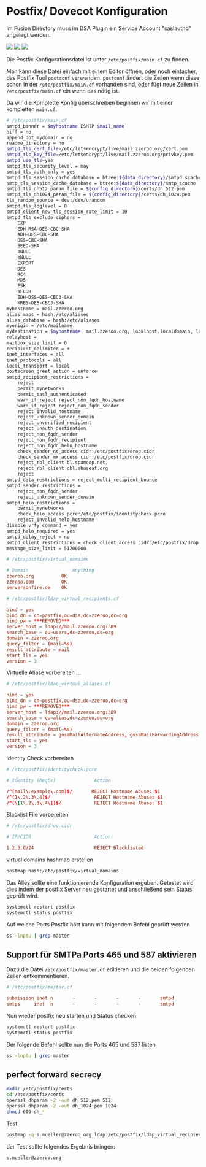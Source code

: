 # Postfix/ Dovecot Konfiguration

Im Fusion Directory muss im DSA Plugin ein Service Account "saslauthd" angelegt werden.

[![](./images/fd-dsa-postfix-01.png)](./images/fd-dsa-postfix-01.png)
[![](./images/fd-dsa-postfix-02.png)](./images/fd-dsa-postfix-02.png)
[![](./images/fd-dsa-postfix-03.png)](./images/fd-dsa-postfix-03.png)

Die Postfix Konfigurationsdatei ist unter `/etc/postfix/main.cf` zu finden.

Man kann diese Datei einfach mit einem Editor öffnen, oder noch einfacher, das Postfix Tool `postconf` verwenden. `postconf` ändert die Zeilen wenn diese schon in der `/etc/postfix/main.cf` vorhanden sind, oder fügt neue Zeilen in `/etc/postfix/main.cf` ein wenn das nötig ist.

Da wir die Komplette Konfig überschreiben beginnen wir mit einer kompletten `main.cf`.

```bash
# /etc/postfix/main.cf
smtpd_banner = $myhostname ESMTP $mail_name
biff = no
append_dot_mydomain = no
readme_directory = no
smtpd_tls_cert_file=/etc/letsencrypt/live/mail.zzeroo.org/cert.pem
smtpd_tls_key_file=/etc/letsencrypt/live/mail.zzeroo.org/privkey.pem
smtpd_use_tls=yes
smtpd_tls_security_level = may
smtpd_tls_auth_only = yes
smtpd_tls_session_cache_database = btree:${data_directory}/smtpd_scache
smtp_tls_session_cache_database = btree:${data_directory}/smtp_scache
smtpd_tls_dh512_param_file = ${config_directory}/certs/dh_512.pem
smtpd_tls_dh1024_param_file = ${config_directory}/certs/dh_1024.pem
tls_random_source = dev:/dev/urandom
smtpd_tls_loglevel = 0
smtpd_client_new_tls_session_rate_limit = 10
smtpd_tls_exclude_ciphers =
    EXP
    EDH-RSA-DES-CBC-SHA
    ADH-DES-CBC-SHA
    DES-CBC-SHA
    SEED-SHA
    aNULL
    eNULL
    EXPORT
    DES
    RC4
    MD5
    PSK
    aECDH
    EDH-DSS-DES-CBC3-SHA
    KRB5-DES-CBC3-SHA
myhostname = mail.zzeroo.org
alias_maps = hash:/etc/aliases
alias_database = hash:/etc/aliases
myorigin = /etc/mailname
mydestination = $myhostname, mail.zzeroo.org, localhost.localdomain, localhost
relayhost =
mailbox_size_limit = 0
recipient_delimiter = +
inet_interfaces = all
inet_protocols = all
local_transport = local
postscreen_greet_action = enforce
smtpd_recipient_restrictions =
    reject
    permit_mynetworks
    permit_sasl_authenticated
    warn_if_reject reject_non_fqdn_hostname
    warn_if_reject reject_non_fqdn_sender
    reject_invalid_hostname
    reject_unknown_sender_domain
    reject_unverified_recipient
    reject_unauth_destination
    reject_non_fqdn_sender
    reject_non_fqdn_recipient
    reject_non_fqdn_helo_hostname
    check_sender_ns_access cidr:/etc/postfix/drop.cidr
    check_sender_mx_access cidr:/etc/postfix/drop.cidr
    reject_rbl_client bl.spamcop.net,
    reject_rbl_client cbl.abuseat.org
    reject
smtpd_data_restrictions = reject_multi_recipient_bounce
smtpd_sender_restrictions =
    reject_non_fqdn_sender
    reject_unknown_sender_domain
smtpd_helo_restrictions =
    permit_mynetworks
    check_helo_access pcre:/etc/postfix/identitycheck.pcre
    reject_invalid_helo_hostname
disable_vrfy_command = yes
smtpd_helo_required = yes
smtpd_delay_reject = no
smtpd_client_restrictions = check_client_access cidr:/etc/postfix/drop.cidr
message_size_limit = 51200000
```

```conf
# /etc/postfix/virtual_domains

# Domain                Anything
zzeroo.org          OK
zzeroo.com          OK
serversonfire.de    OK
```

```conf
# /etc/postfix/ldap_virtual_recipients.cf

bind = yes
bind_dn = cn=postfix,ou=dsa,dc=zzeroo,dc=org
bind_pw = ***REMOVED***
server_host = ldap://mail.zzeroo.org:389
search_base = ou=users,dc=zzeroo,dc=org
domain = zzeroo.org
query_filter = (mail=%s)
result_attribute = mail
start_tls = yes
version = 3
```

Virtuelle Aliase vorbereiten ...

```conf
# /etc/postfix/ldap_virtual_aliases.cf

bind = yes
bind_dn = cn=postfix,ou=dsa,dc=zzeroo,dc=org
bind_pw = ***REMOVED***
server_host = ldap://mail.zzeroo.org:389
search_base = ou=alias,dc=zzeroo,dc=org
domain = zzeroo.org
query_filter = (mail=%s)
result_attribute = gosaMailAlternateAddress, gosaMailForwardingAddress
start_tls = yes
version = 3
```

Identity Check vorbereiten

```conf
# /etc/postfix/identitycheck.pcre

# Identity (RegEx)              Action

/^(mail\.example\.com)$/       REJECT Hostname Abuse: $1
/^(1\.2\.3\.4)$/                REJECT Hostname Abuse: $1
/^(\[1\.2\.3\.4\])$/            REJECT Hostname Abuse: $1
```

Blacklist File vorbereiten

```conf
# /etc/postfix/drop.cidr

# IP/CIDR                       Action

1.2.3.0/24                      REJECT Blacklisted
```

virtual domains hashmap erstellen

```bash
postmap hash:/etc/postfix/virtual_domains
```

Das Alles sollte eine funktionierende Konfiguration ergeben. Getestet wird dies indem der postfix Server neu gestartet und anschließend sein Status geprüft wird.

```bash
systemctl restart postfix
systemctl status postfix
```

Auf welche Ports Postfix hört kann mit folgendem Befehl geprüft werden

```bash
ss -lnptu | grep master
```

## Support für SMTPa Ports 465 und 587 aktivieren

Dazu die Datei `/etc/postfix/master.cf` editieren und die beiden folgenden Zeilen entkommentieren.

```conf
# /etc/postfix/master.cf

submission inet n       -       -       -       -       smtpd
smtps     inet  n       -       -       -       -       smtpd
```

Nun wieder postfix neu starten und Status checken

```bash
systemctl restart postfix
systemctl status postfix
```

Der folgende Befehl sollte nun die Ports 465 und 587 listen

```bash
ss -lnptu | grep master
```

## perfect forward secrecy

```bash
mkdir /etc/postfix/certs
cd /etc/postfix/certs
openssl dhparam -2 -out dh_512.pem 512
openssl dhparam -2 -out dh_1024.pem 1024
chmod 600 dh_*
```

Test

```bash
postmap -q s.mueller@zzeroo.org ldap:/etc/postfix/ldap_virtual_recipients.cf 
```

der Test sollte folgendes Ergebnis bringen:

```result
s.mueller@zzeroo.org
```

